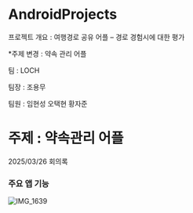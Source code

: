 # AndroidProjects
프로젝트 개요 : 여행경로 공유 어플 – 경로 경험시에 대한 평가

*주제 변경 : 약속 관리 어플

팀 : LOCH

팀장 : 조용무

팀원 : 임현성 오택현 황자준

주제 : 약속관리 어플
====
2025/03/26 회의록

### 주요 앱 기능
![IMG_1639](https://github.com/user-attachments/assets/c509c4f4-c88c-4573-9300-d46c6430d212)


